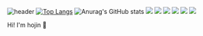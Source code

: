 
![header](https://capsule-render.vercel.app/api?type=waving&color=random&height=300&section=header&text=All%20I%20wanna%20do&fontColor=_hexcode&fontSize=90)
[![Top Langs](https://github-readme-stats.vercel.app/api/top-langs/?username=bhj8286)](https://github.com/anuraghazra/github-readme-stats)
![Anurag's GitHub stats](https://github-readme-stats.vercel.app/api?username=bhj8286&hide=contribs,prs&show_icons=true&theme=graywhite)
<img src="https://img.shields.io/badge/Python-3776AB?style=flat-square&logo=Python&logoColor=white"> <img src="https://img.shields.io/badge/instagram-E4405F?style=flat&logo=instagram&logoColor=white"/> <img src= "https://img.shields.io/badge/Youtube-ff0000?style=flat-square&logo=youtube&logoColor=white"/> <img src="https://img.shields.io/badge/nike-111111?style=flat-square&logo=nike&logoColor=white"> <img src="https://img.shields.io/badge/kakaotalk-FFCD00?style=flat-square&logo=kakaotalk&logoColor=white"> <img src="https://img.shields.io/badge/apple-000000?style=flat-square&logo=apple&logoColor=white">



Hi! I'm hojin 👋



<!--
**bhj8286/bhj8286** is a ✨ _special_ ✨ repository because its `README.md` (this file) appears on your GitHub profile.

Here are some ideas to get you started:

- 🔭 I’m currently working on ...
- 🌱 I’m currently learning ...
- 👯 I’m looking to collaborate on ...
- 🤔 I’m looking for help with ...
- 💬 Ask me about ...
- 📫 How to reach me: ...
- 😄 Pronouns: ...
- ⚡ Fun fact: ...
-->
